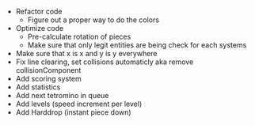 * Refactor code
    * Figure out a proper way to do the colors
* Optimize code
    * Pre-calculate rotation of pieces
    * Make sure that only legit entities are being check for each systems
* Make sure that x is x and y is y everywhere
* Fix line clearing, set collisions automaticly aka remove collisionComponent
* Add scoring system
* Add statistics
* Add next tetromino in queue
* Add levels (speed increment per level)
* Add Harddrop (instant piece down)
